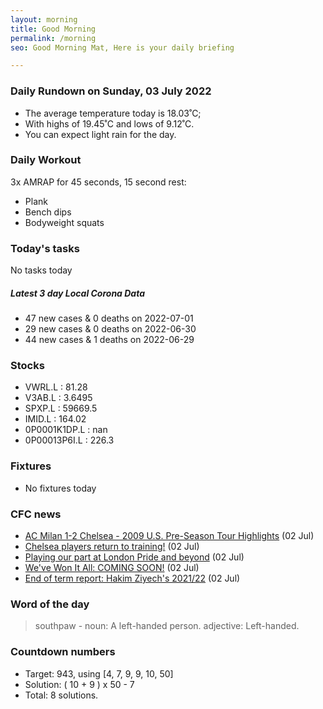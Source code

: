 ```yaml
---
layout: morning
title: Good Morning
permalink: /morning
seo: Good Morning Mat, Here is your daily briefing

---
```


<!-- weather_marker starts -->
### Daily Rundown on Sunday, 03 July 2022

- The average temperature today is 18.03˚C;
- With highs of 19.45˚C and lows of 9.12˚C.
- You can expect light rain for the day.

<!-- weather_marker ends -->

### Daily Workout
<!-- workout_marker starts -->
3x AMRAP for 45 seconds, 15 second rest:

- Plank
- Bench dips
- Bodyweight squats

<!-- workout_marker ends -->

### Today's tasks
<!-- task_marker starts -->
No tasks today
<!-- task_marker ends -->

<!-- c19_marker starts -->
##### Latest 3 day Local Corona Data

- 47 new cases & 0 deaths on 2022-07-01
- 29 new cases & 0 deaths on 2022-06-30
- 44 new cases & 1 deaths on 2022-06-29

<!-- c19_marker ends -->

### Stocks

<!-- stocks_marker starts -->

- VWRL.L : 81.28
- V3AB.L : 3.6495
- SPXP.L : 59669.5
- IMID.L : 164.02
- 0P0001K1DP.L : nan
- 0P00013P6I.L : 226.3

<!-- stocks_marker ends -->

### Fixtures

<!-- sports_marker starts -->

- No fixtures today
<!-- sports_marker ends -->

### CFC news

<!-- cfc_marker starts -->
- [AC Milan 1-2 Chelsea - 2009 U.S. Pre-Season Tour Highlights](https://chelseafc.com/en/video/ac-milan-1-2-chelsea-or-2009-u-s-pre-season-tour-highlights) (02 Jul)
- [Chelsea players return to training!](https://chelseafc.com/en/news/article/chelsea-players-return-to-training) (02 Jul)
- [Playing our part at London Pride and beyond](https://chelseafc.com/en/news/article/playing-our-part-at-london-pride-and-beyond) (02 Jul)
- [We've Won It All: COMING SOON!](https://chelseafc.com/en/video/weve-won-it-all-coming-soon) (02 Jul)
- [End of term report: Hakim Ziyech's 2021/22](https://chelseafc.com/en/news/article/end-of-term-report-hakim-ziyechs-2021-22) (02 Jul)

<!-- cfc_marker ends -->

### Word of the day
<!-- word_marker starts -->

 > southpaw - noun: A left-handed person. adjective: Left-handed.

<!-- word_marker ends -->

### Countdown numbers
<!-- game_marker starts -->

- Target: 943, using [4, 7, 9, 9, 10, 50]
- Solution: ( 10 + 9 ) x 50 - 7
- Total: 8 solutions.

<!-- game_marker ends -->